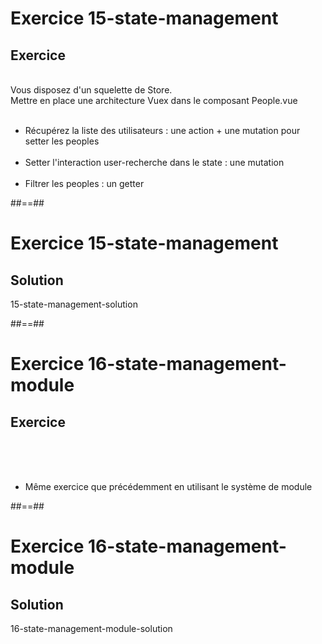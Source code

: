 <!-- .slide: class="exercice" -->
# Exercice 15-state-management
## Exercice
<br>
Vous disposez d'un squelette de Store.<br>
Mettre en place une architecture Vuex dans le composant People.vue
<br><br>

- Récupérez la liste des utilisateurs : une action + une mutation pour setter les peoples<br><br>
- Setter l'interaction user-recherche dans le state : une mutation<br><br>
- Filtrer les peoples : un getter

##==##

<!-- .slide: class="exercice" -->
# Exercice 15-state-management
## Solution
15-state-management-solution
<!-- .element: class="full-center" -->

##==##

<!-- .slide: class="exercice" -->
# Exercice 16-state-management-module
## Exercice 
<br><br><br>

- Même exercice que précédemment en utilisant le système de module

##==##

<!-- .slide: class="exercice" -->
# Exercice 16-state-management-module
## Solution
16-state-management-module-solution
<!-- .element: class="full-center" -->

